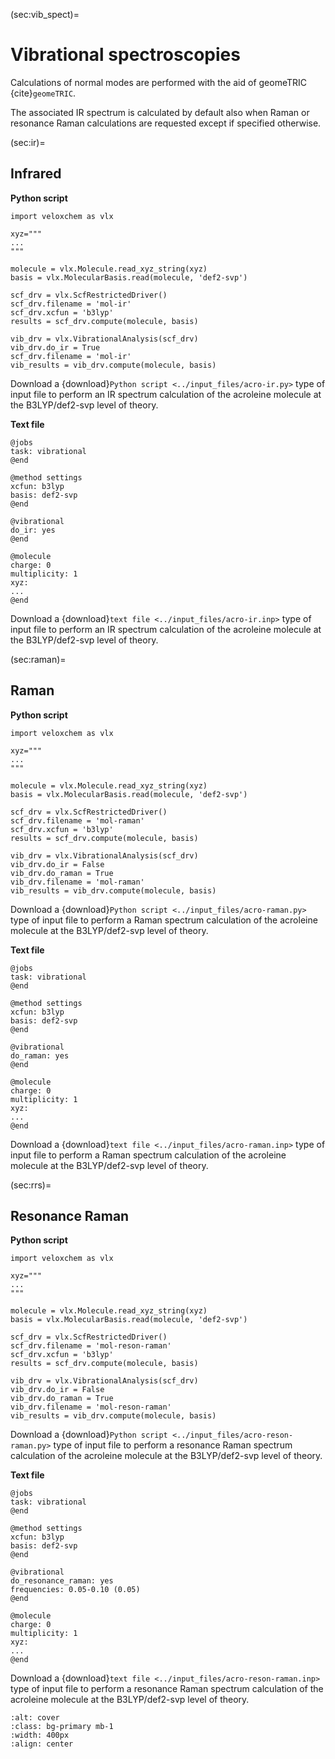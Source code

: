 (sec:vib_spect)=
# Vibrational spectroscopies

Calculations of normal modes are performed with the aid of geomeTRIC {cite}`geomeTRIC`.

The associated IR spectrum is calculated by default also when Raman or resonance Raman calculations are requested except if specified otherwise.

(sec:ir)=
## Infrared

**Python script**

```
import veloxchem as vlx

xyz="""
... 
"""

molecule = vlx.Molecule.read_xyz_string(xyz)
basis = vlx.MolecularBasis.read(molecule, 'def2-svp')

scf_drv = vlx.ScfRestrictedDriver()
scf_drv.filename = 'mol-ir'
scf_drv.xcfun = 'b3lyp'
results = scf_drv.compute(molecule, basis)

vib_drv = vlx.VibrationalAnalysis(scf_drv)
vib_drv.do_ir = True
scf_drv.filename = 'mol-ir'
vib_results = vib_drv.compute(molecule, basis)

```
Download a {download}`Python script <../input_files/acro-ir.py>` type of input file to perform an IR spectrum calculation of the acroleine molecule at the B3LYP/def2-svp level of theory.



**Text file**

```
@jobs
task: vibrational
@end

@method settings
xcfun: b3lyp
basis: def2-svp
@end

@vibrational
do_ir: yes
@end

@molecule
charge: 0
multiplicity: 1
xyz:
...                     
@end
```

Download a {download}`text file <../input_files/acro-ir.inp>` type of input file to perform an IR spectrum calculation of the acroleine molecule at the B3LYP/def2-svp level of theory.

(sec:raman)=
## Raman

**Python script**

```
import veloxchem as vlx

xyz="""
... 
"""

molecule = vlx.Molecule.read_xyz_string(xyz)
basis = vlx.MolecularBasis.read(molecule, 'def2-svp')

scf_drv = vlx.ScfRestrictedDriver()
scf_drv.filename = 'mol-raman'
scf_drv.xcfun = 'b3lyp'
results = scf_drv.compute(molecule, basis)

vib_drv = vlx.VibrationalAnalysis(scf_drv)
vib_drv.do_ir = False
vib_drv.do_raman = True
vib_drv.filename = 'mol-raman'
vib_results = vib_drv.compute(molecule, basis)

```
Download a {download}`Python script <../input_files/acro-raman.py>` type of input file to perform a Raman spectrum calculation of the acroleine molecule at the B3LYP/def2-svp level of theory.

**Text file**

```
@jobs
task: vibrational
@end

@method settings
xcfun: b3lyp
basis: def2-svp
@end

@vibrational
do_raman: yes
@end

@molecule
charge: 0
multiplicity: 1
xyz:
...                     
@end
```
Download a {download}`text file <../input_files/acro-raman.inp>` type of input file to perform a Raman spectrum calculation of the acroleine molecule at the B3LYP/def2-svp level of theory.

(sec:rrs)=
## Resonance Raman

**Python script**

```
import veloxchem as vlx

xyz="""
... 
"""

molecule = vlx.Molecule.read_xyz_string(xyz)
basis = vlx.MolecularBasis.read(molecule, 'def2-svp')

scf_drv = vlx.ScfRestrictedDriver()
scf_drv.filename = 'mol-reson-raman'
scf_drv.xcfun = 'b3lyp'
results = scf_drv.compute(molecule, basis)

vib_drv = vlx.VibrationalAnalysis(scf_drv)
vib_drv.do_ir = False
vib_drv.do_raman = True
vib_drv.filename = 'mol-reson-raman'
vib_results = vib_drv.compute(molecule, basis)

```
Download a {download}`Python script <../input_files/acro-reson-raman.py>` type of input file to perform a resonance Raman spectrum calculation of the acroleine molecule at the B3LYP/def2-svp level of theory.

**Text file**

```
@jobs
task: vibrational
@end

@method settings
xcfun: b3lyp
basis: def2-svp
@end

@vibrational
do_resonance_raman: yes
frequencies: 0.05-0.10 (0.05)
@end

@molecule
charge: 0
multiplicity: 1
xyz:
...                      
@end
```

Download a {download}`text file <../input_files/acro-reson-raman.inp>` type of input file to perform a resonance Raman spectrum calculation of the acroleine molecule at the B3LYP/def2-svp level of theory.

```{image} ../images/acro.png
:alt: cover
:class: bg-primary mb-1
:width: 400px
:align: center
```
